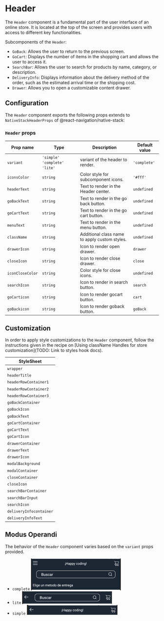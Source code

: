# Header

The `Header` component is a fundamental part of the user interface of an online store. It is located at the top of the screen and provides users with access to different key functionalities.

Subcomponents of the `Header`:

- `GoBack`: Allows the user to return to the previous screen.
- `GoCart`: Displays the number of items in the shopping cart and allows the user to access it.
- `SearchBar`: Allows the user to search for products by name, category, or description.
- `DeliveryInfo`: Displays information about the delivery method of the order, such as the estimated arrival time or the shipping cost.
- `Drawer`: Allows you to open a customizable content drawer.

## Configuration

The `Header` component exports the following props extends to `NativeStackHeaderProps` of @react-navigation/native-stack:

### `Header` props

| Prop name        | Type                           | Description                                   | Default value |
| ---------------- | ------------------------------ | --------------------------------------------- | ------------- |
| `variant`        | `'simple'  'complete'  'lite'` | variant of the header to render.              | `'complete'`  |
| `iconsColor`     | `string`                       | Color style for subcomponent icons.           | `'#fff'`      |
| `headerText`     | `string`                       | Text to render in the Header center.          | `undefined`   |
| `goBackText`     | `string`                       | Text to render in the go back button.         | `undefined`   |
| `goCartText`     | `string`                       | Text to render in the go cart button.         | `undefined`   |
| `menuText`       | `string`                       | Text to render in the menu button.            | `undefined`   |
| `className`      | `string`                       | Additional class name to apply custom styles. | `undefined`   |
| `drawerIcon`     | `string`                       | Icon to render open drawer.                   | `drawer`      |
| `closeIcon`      | `string`                       | Icon to render close drawer.                  | `close`       |
| `iconCloseColor` | `string`                       | Color style for close icons.                  | `undefined`   |
| `searchIcon`     | `string`                       | Icon to render in search button.              | `search`      |
| `goCarticon`     | `string`                       | Icon to render gocart button.                 | `cart`        |
| `goBackicon`     | `string`                       | Icon to render goback button.                 | `goBack`      |

## Customization

In order to apply style customizations to the `Header` component, follow the instructions given in the recipe on [Using className Handles for store customization](TODO: Link to styles hook docs).

| StyleSheet              |
| ----------------------- |
| `wrapper`               |
| `headerTitle`           |
| `headerRowContainer1`   |
| `headerRowContainer2`   |
| `headerRowContainer3`   |
| `goBackContainer`       |
| `goBackIcon`            |
| `goBackText`            |
| `goCartContainer`       |
| `goCartText`            |
| `goCartIcon`            |
| `drawerContainer`       |
| `drawerText`            |
| `drawerIcon`            |
| `modalBackground`       |
| `modalContainer`        |
| `closeContainer`        |
| `closeIcon`             |
| `searchBarContainer`    |
| `searchBarInput`        |
| `searchIcon`            |
| `deliveryInfocontainer` |
| `deliveryInfoText`      |

## Modus Operandi

The behavior of the `Header` component varies based on the `variant` props provided.

- `complete`
  ![Header variant complete](./Header_Variant_Complete.png)
- `lite`
  ![Header variant lite](./Header_Variant_Lite.png)
- `simple`
  ![Header variant simple](./Header_Variant_Simple.png)
